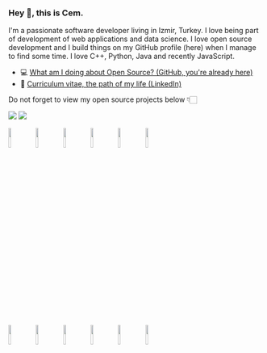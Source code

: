 ### Hey 👋, this is Cem.

I'm a passionate software developer living in Izmir, Turkey. I love being part of development of web applications and data science. I love open source development and I build things on my GitHub profile (here) when I manage to find some time. I love C++, Python, Java and recently JavaScript.

- 💻 [What am I doing about Open Source? (GitHub, you're already here)](https://github.com/cemozan34)
- 🏹 [Curriculum vitae, the path of my life (LinkedIn)](https://www.linkedin.com/in/cem-ozan-526672202/)

Do not forget to view my open source projects below 👇🏻


<img src="https://github-readme-stats.vercel.app/api?username=cemozan34&show_icons=true&count_private=true&theme=dark" /> <img src="https://github-readme-stats.vercel.app/api/top-langs?username=cemozan34&layout=compact"/>


<code><img width="10%" src="https://www.vectorlogo.zone/logos/python/python-ar21.svg"></code>
<code><img width="10%" src="https://www.vectorlogo.zone/logos/java/java-ar21.svg"></code>
<code><img width="10%" src="https://www.vectorlogo.zone/logos/w3_html5/w3_html5-ar21.svg"></code>
<code><img width="10%" src="https://www.vectorlogo.zone/logos/mysql/mysql-ar21.svg"></code>
<code><img width="10%" src="https://www.vectorlogo.zone/logos/oracle/oracle-ar21.svg"></code>
<code><img width="10%" src="https://www.vectorlogo.zone/logos/javascript/javascript-ar21.svg"></code>
<br />
<code><img width="10%" src="https://www.vectorlogo.zone/logos/reactjs/reactjs-ar21.svg"></code>
<code><img width="10%" src="https://www.vectorlogo.zone/logos/springio/springio-ar21.svg"></code>
<code><img width="10%" src="https://www.vectorlogo.zone/logos/apache_kafka/apache_kafka-ar21.svg"></code>
<code><img width="10%" src="https://www.vectorlogo.zone/logos/pocoo_flask/pocoo_flask-ar21.svg"></code>
<code><img width="10%" src="https://www.vectorlogo.zone/logos/php/php-ar21.svg"></code>
<code><img width="10%" src="https://www.vectorlogo.zone/logos/nodejs/nodejs-ar21.svg"></code>
